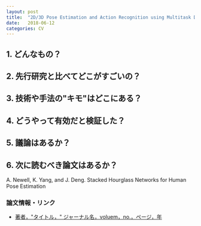 ```yaml
---
layout: post
title:  "2D/3D Pose Estimation and Action Recognition using Multitask Deep Learning"
date:   2018-06-12
categories: CV
---
```


## 1. どんなもの？


## 2. 先行研究と比べてどこがすごいの？

## 3. 技術や手法の"キモ"はどこにある？

## 4. どうやって有効だと検証した？

## 5. 議論はあるか？

## 6. 次に読むべき論文はあるか？
A. Newell, K. Yang, and J. Deng. Stacked Hourglass Networks
for Human Pose Estimation


### 論文情報・リンク

- [著者，"タイトル，" ジャーナル名，voluem，no.，ページ，年](論文リンク)
